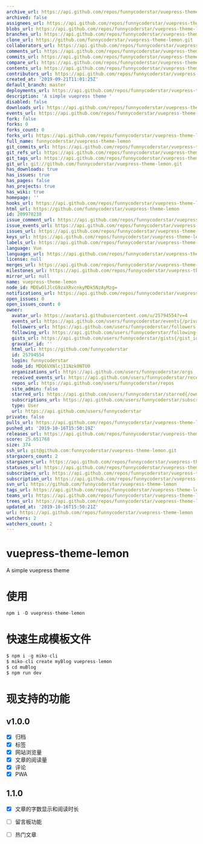 ```yaml
---
archive_url: https://api.github.com/repos/funnycoderstar/vuepress-theme-lemon/{archive_format}{/ref}
archived: false
assignees_url: https://api.github.com/repos/funnycoderstar/vuepress-theme-lemon/assignees{/user}
blobs_url: https://api.github.com/repos/funnycoderstar/vuepress-theme-lemon/git/blobs{/sha}
branches_url: https://api.github.com/repos/funnycoderstar/vuepress-theme-lemon/branches{/branch}
clone_url: https://github.com/funnycoderstar/vuepress-theme-lemon.git
collaborators_url: https://api.github.com/repos/funnycoderstar/vuepress-theme-lemon/collaborators{/collaborator}
comments_url: https://api.github.com/repos/funnycoderstar/vuepress-theme-lemon/comments{/number}
commits_url: https://api.github.com/repos/funnycoderstar/vuepress-theme-lemon/commits{/sha}
compare_url: https://api.github.com/repos/funnycoderstar/vuepress-theme-lemon/compare/{base}...{head}
contents_url: https://api.github.com/repos/funnycoderstar/vuepress-theme-lemon/contents/{+path}
contributors_url: https://api.github.com/repos/funnycoderstar/vuepress-theme-lemon/contributors
created_at: '2019-09-21T11:01:25Z'
default_branch: master
deployments_url: https://api.github.com/repos/funnycoderstar/vuepress-theme-lemon/deployments
description: 'A simple vuepress theme '
disabled: false
downloads_url: https://api.github.com/repos/funnycoderstar/vuepress-theme-lemon/downloads
events_url: https://api.github.com/repos/funnycoderstar/vuepress-theme-lemon/events
fork: false
forks: 0
forks_count: 0
forks_url: https://api.github.com/repos/funnycoderstar/vuepress-theme-lemon/forks
full_name: funnycoderstar/vuepress-theme-lemon
git_commits_url: https://api.github.com/repos/funnycoderstar/vuepress-theme-lemon/git/commits{/sha}
git_refs_url: https://api.github.com/repos/funnycoderstar/vuepress-theme-lemon/git/refs{/sha}
git_tags_url: https://api.github.com/repos/funnycoderstar/vuepress-theme-lemon/git/tags{/sha}
git_url: git://github.com/funnycoderstar/vuepress-theme-lemon.git
has_downloads: true
has_issues: true
has_pages: false
has_projects: true
has_wiki: true
homepage: ''
hooks_url: https://api.github.com/repos/funnycoderstar/vuepress-theme-lemon/hooks
html_url: https://github.com/funnycoderstar/vuepress-theme-lemon
id: 209970238
issue_comment_url: https://api.github.com/repos/funnycoderstar/vuepress-theme-lemon/issues/comments{/number}
issue_events_url: https://api.github.com/repos/funnycoderstar/vuepress-theme-lemon/issues/events{/number}
issues_url: https://api.github.com/repos/funnycoderstar/vuepress-theme-lemon/issues{/number}
keys_url: https://api.github.com/repos/funnycoderstar/vuepress-theme-lemon/keys{/key_id}
labels_url: https://api.github.com/repos/funnycoderstar/vuepress-theme-lemon/labels{/name}
language: Vue
languages_url: https://api.github.com/repos/funnycoderstar/vuepress-theme-lemon/languages
license: null
merges_url: https://api.github.com/repos/funnycoderstar/vuepress-theme-lemon/merges
milestones_url: https://api.github.com/repos/funnycoderstar/vuepress-theme-lemon/milestones{/number}
mirror_url: null
name: vuepress-theme-lemon
node_id: MDEwOlJlcG9zaXRvcnkyMDk5NzAyMzg=
notifications_url: https://api.github.com/repos/funnycoderstar/vuepress-theme-lemon/notifications{?since,all,participating}
open_issues: 0
open_issues_count: 0
owner:
  avatar_url: https://avatars1.githubusercontent.com/u/25794554?v=4
  events_url: https://api.github.com/users/funnycoderstar/events{/privacy}
  followers_url: https://api.github.com/users/funnycoderstar/followers
  following_url: https://api.github.com/users/funnycoderstar/following{/other_user}
  gists_url: https://api.github.com/users/funnycoderstar/gists{/gist_id}
  gravatar_id: ''
  html_url: https://github.com/funnycoderstar
  id: 25794554
  login: funnycoderstar
  node_id: MDQ6VXNlcjI1Nzk0NTU0
  organizations_url: https://api.github.com/users/funnycoderstar/orgs
  received_events_url: https://api.github.com/users/funnycoderstar/received_events
  repos_url: https://api.github.com/users/funnycoderstar/repos
  site_admin: false
  starred_url: https://api.github.com/users/funnycoderstar/starred{/owner}{/repo}
  subscriptions_url: https://api.github.com/users/funnycoderstar/subscriptions
  type: User
  url: https://api.github.com/users/funnycoderstar
private: false
pulls_url: https://api.github.com/repos/funnycoderstar/vuepress-theme-lemon/pulls{/number}
pushed_at: '2019-10-16T15:50:19Z'
releases_url: https://api.github.com/repos/funnycoderstar/vuepress-theme-lemon/releases{/id}
score: 25.651768
size: 374
ssh_url: git@github.com:funnycoderstar/vuepress-theme-lemon.git
stargazers_count: 2
stargazers_url: https://api.github.com/repos/funnycoderstar/vuepress-theme-lemon/stargazers
statuses_url: https://api.github.com/repos/funnycoderstar/vuepress-theme-lemon/statuses/{sha}
subscribers_url: https://api.github.com/repos/funnycoderstar/vuepress-theme-lemon/subscribers
subscription_url: https://api.github.com/repos/funnycoderstar/vuepress-theme-lemon/subscription
svn_url: https://github.com/funnycoderstar/vuepress-theme-lemon
tags_url: https://api.github.com/repos/funnycoderstar/vuepress-theme-lemon/tags
teams_url: https://api.github.com/repos/funnycoderstar/vuepress-theme-lemon/teams
trees_url: https://api.github.com/repos/funnycoderstar/vuepress-theme-lemon/git/trees{/sha}
updated_at: '2019-10-16T15:50:21Z'
url: https://api.github.com/repos/funnycoderstar/vuepress-theme-lemon
watchers: 2
watchers_count: 2
---
```


# vuepress-theme-lemon
A simple vuepress theme

# 使用
```js
npm i -D vuepress-theme-lemon
```
# 快速生成模板文件
```js
$ npm i -g miko-cli
$ miko-cli create myBlog vuepress-lemon
$ cd muBlog
$ npm run dev
```

# 现支持的功能

## v1.0.0
- [X] 归档
- [X] 标签
- [X] 网站浏览量
- [X] 文章的阅读量
- [X] 评论
- [X] PWA

## 1.1.0
- [X] 文章的字数显示和阅读时长
- [ ] 留言板功能
- [ ] 热门文章




